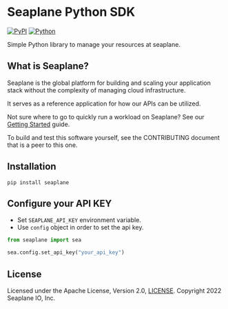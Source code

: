 # Seaplane Python SDK
[![PyPI](https://badge.fury.io/py/seaplane.svg)](https://badge.fury.io/py/seaplane)
[![Python](https://img.shields.io/pypi/pyversions/seaplane.svg?style=plastic)](https://badge.fury.io/py/seaplane)

Simple Python library to manage your resources at seaplane.

## What is Seaplane?

Seaplane is the global platform for building and scaling your application stack
without the complexity of managing cloud infrastructure.

It serves as a reference application for how our APIs can be utilized.

Not sure where to go to quickly run a workload on Seaplane? See our [Getting
Started] guide.

To build and test this software yourself, see the CONTRIBUTING document that is a peer to this one.

## Installation

```shell
pip install seaplane
```

## Configure your API KEY

* Set `SEAPLANE_API_KEY` environment variable.
* Use `config` object in order to set the api key.

```python
from seaplane import sea

sea.config.set_api_key("your_api_key")
```

## License

Licensed under the Apache License, Version 2.0, [LICENSE]. Copyright 2022 Seaplane IO, Inc.

[//]: # (Links)

[Seaplane]: https://seaplane.io/
[CLI]: https://github.com/seaplane-io/seaplane/tree/main/seaplane-cli
[SDK]: https://github.com/seaplane-io/seaplane/tree/main/seaplane
[Getting Started]: https://github.com/seaplane-io/seaplane/blob/main/seaplane-sdk/python/docs/quickstart.md
[CONTRIBUTING]: https://github.com/seaplane-io/seaplane/tree/main/seaplane-sdk/python/CONTRIBUTIONS.md
[LICENSE]: https://github.com/seaplane-io/seaplane/blob/main/LICENSE
